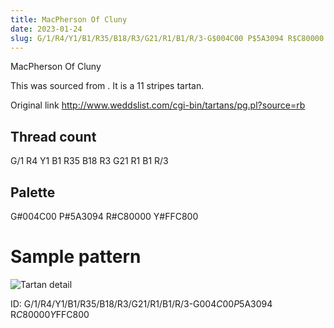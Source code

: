 ```yaml
---
title: MacPherson Of Cluny
date: 2023-01-24
slug: G/1/R4/Y1/B1/R35/B18/R3/G21/R1/B1/R/3-G$004C00 P$5A3094 R$C80000 Y$FFC800
---
```

MacPherson Of Cluny

This was sourced from <no value>.  It is a 11 stripes tartan.

Original link http://www.weddslist.com/cgi-bin/tartans/pg.pl?source=rb

## Thread count
G/1 R4 Y1 B1 R35 B18 R3 G21 R1 B1 R/3

## Palette
G#004C00 P#5A3094 R#C80000 Y#FFC800

# Sample pattern

![Tartan detail](tartan.png "G/1 R4 Y1 B1 R35 B18 R3 G21 R1 B1 R/3 tartan")

ID: G/1/R4/Y1/B1/R35/B18/R3/G21/R1/B1/R/3-G$004C00 P$5A3094 R$C80000 Y$FFC800